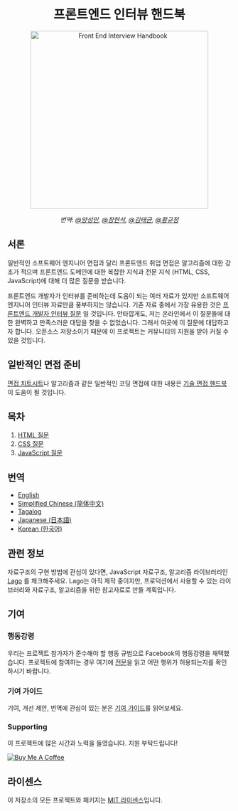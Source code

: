 <h1 align="center">프론트엔드 인터뷰 핸드북</h1>

<div align="center">
  <a href="https://dribbble.com/shots/4263961-Front-End-Interview-Scroll">
    <img src="https://cdn.rawgit.com/yangshun/front-end-interview-handbook/23d89c8/assets/scroll.svg" alt="Front End Interview Handbook" width="400"/>
  </a>
  <p>
    <em>번역: <a href="https://github.com/ysm0622">@양성민</a>, <a href="https://github.com/devjang">@장현석</a>, <a href="https://github.com/tuhbm">@김태균</a>, <a href="https://github.com/octave08">@황규정</a>
    </em>
  </p>
</div>

## 서론

일반적인 소프트웨어 엔지니어 면접과 달리 프론트엔드 취업 면접은 알고리즘에 대한 강조가 적으며 프론트엔드 도메인에 대한 복잡한 지식과 전문 지식 (HTML, CSS, JavaScript)에 대해 더 많은 질문을 받습니다.

프론트엔드 개발자가 인터뷰를 준비하는데 도움이 되는 여러 자료가 있지만 소프트웨어 엔지니어 인터뷰 자료만큼 풍부하지는 않습니다. 기존 자료 중에서 가장 유용한 것은 [프론트엔드 개발자 인터뷰 질문](https://github.com/h5bp/Front-end-Developer-Interview-Questions) 일 것입니다. 안타깝게도, 저는 온라인에서 이 질문들에 대한 완벽하고 만족스러운 대답을 찾을 수 없었습니다. 그래서 여곳에 이 질문에 대답하고자 합니다. 오픈소스 저장소이기 때문에 이 프로젝트는 커뮤니티의 지원을 받아 커질 수 있을 것입니다.

## 일반적인 면접 준비

[면접 치트시트](https://github.com/yangshun/tech-interview-handbook/blob/master/preparing/cheatsheet.md)나 알고리즘과 같은 일반적인 코딩 면접에 대한 내용은 [기술 면접 핸드북](https://github.com/yangshun/tech-interview-handbook)이 도움이 될 것입니다.

## 목차

1. [HTML 질문](questions/html-questions.md)
1. [CSS 질문](questions/css-questions.md)
1. [JavaScript 질문](questions/javascript-questions.md)

## 번역

- [English](/README.md)
- [Simplified Chinese (简体中文)](/contents/zh/README.md)
- [Tagalog](/contents/tl/README.md)
- [Japanese (日本語)](/contents/jp/README.md)
- [Korean (한국어)](/contents/kr/README.md)

## 관련 정보

자료구조의 구현 방법에 관심이 있다면, JavaScript 자료구조, 알고리즘 라이브러리인 [Lago](https://github.com/yangshun/lago) 를 체크해주세요. Lago는 아직 제작 중이지만, 프로덕션에서 사용할 수 있는 라이브러리와 자료구조, 알고리즘을 위한 참고자료로 만들 계획입니다.

## 기여

### 행동강령

우리는 프로젝트 참가자가 준수해야 할 행동 규범으로 Facebook의 행동강령을 채택했습니다. 프로젝트에 참여하는 경우 여기에 [전문](https://code.facebook.com/codeofconduct)을 읽고 어떤 행위가 허용되는지를 확인하시기 바랍니다.

### 기여 가이드

기여, 개선 제안, 번역에 관심이 있는 분은 [기여 가이드](/CONTRIBUTING.md)를 읽어보세요.

### Supporting

이 프로젝트에 많은 시간과 노력을 들였습니다. 지원 부탁드립니다!

<a href="https://www.buymeacoffee.com/yangshun" target="_blank"><img src="https://www.buymeacoffee.com/assets/img/custom_images/orange_img.png" alt="Buy Me A Coffee" style="height: auto !important;width: auto !important;"/></a>

## 라이센스

이 저장소의 모든 프로젝트와 패키지는 [MIT 라이센스](/LICENSE)입니다.

